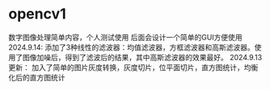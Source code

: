 # opencv1
数字图像处理简单内容，个人测试使用
后面会设计一个简单的GUI方便使用
2024.9.14:
	添加了3种线性的滤波器：均值滤波器，方框滤波器和高斯滤波器。使用了图像加噪后，得到了滤波后的结果，其中高斯滤波器的效果最好。
2024.9.13更新：
	加入了简单的图片灰度转换，灰度切片，位平面切片，直方图统计，均衡化后的直方图统计
